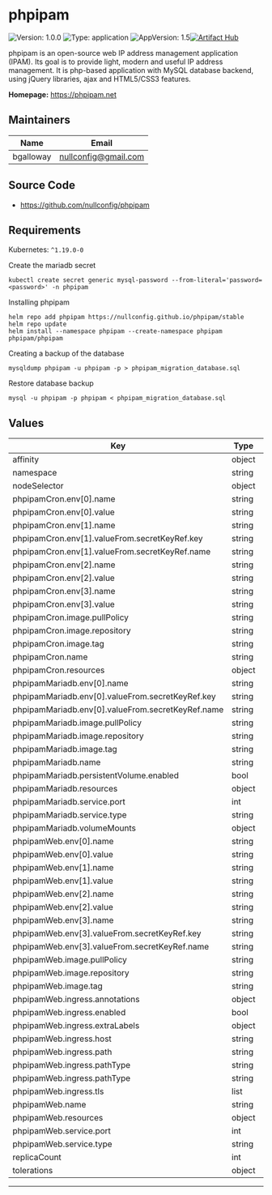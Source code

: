 # phpipam

![Version: 1.0.0](https://img.shields.io/badge/Version-1.0.0-informational?style=flat-square) ![Type: application](https://img.shields.io/badge/Type-application-informational?style=flat-square) ![AppVersion: 1.5](https://img.shields.io/badge/AppVersion-1.5-informational?style=flat-square)[![Artifact Hub](https://img.shields.io/endpoint?url=https://artifacthub.io/badge/repository/phpipam)](https://artifacthub.io/packages/search?repo=phpipam)

phpipam is an open-source web IP address management application (IPAM). Its goal is to provide light, modern and useful IP address management. It is php-based application with MySQL database backend, using jQuery libraries, ajax and HTML5/CSS3 features.

**Homepage:** <https://phpipam.net>

## Maintainers

| Name | Email | 
| ---- | ------ |
| bgalloway | <nullconfig@gmail.com> |

## Source Code

* <https://github.com/nullconfig/phpipam>

## Requirements

Kubernetes: `^1.19.0-0`

Create the mariadb secret
```
kubectl create secret generic mysql-password --from-literal='password=<password>' -n phpipam
```

Installing phpipam 
```console
helm repo add phpipam https://nullconfig.github.io/phpipam/stable
helm repo update
helm install --namespace phpipam --create-namespace phpipam phpipam/phpipam
```


Creating a backup of the database
```
mysqldump phpipam -u phpipam -p > phpipam_migration_database.sql
```
Restore database backup
```
mysql -u phpipam -p phpipam < phpipam_migration_database.sql
```

## Values

| Key | Type | Default | Description |
|-----|------|---------|-------------|
| affinity | object | `{}` |  |
| namespace | string | `"phpipam"` |  |
| nodeSelector | object | `{}` |  |
| phpipamCron.env[0].name | string | `"IPAM_DATABASE_HOST"` |  |
| phpipamCron.env[0].value | string | `"phpipam-db"` |  |
| phpipamCron.env[1].name | string | `"IPAM_DATABASE_PASS"` |  |
| phpipamCron.env[1].valueFrom.secretKeyRef.key | string | `"password"` |  |
| phpipamCron.env[1].valueFrom.secretKeyRef.name | string | `"mysql-password"` |  |
| phpipamCron.env[2].name | string | `"SCAN_INTERVAL"` |  |
| phpipamCron.env[2].value | string | `"1h"` |  |
| phpipamCron.env[3].name | string | `"TZ"` |  |
| phpipamCron.env[3].value | string | `"America/Los_Angeles"` |  |
| phpipamCron.image.pullPolicy | string | `"IfNotPresent"` |  |
| phpipamCron.image.repository | string | `"phpipam/phpipam-cron"` |  |
| phpipamCron.image.tag | string | `"1.5x"` |  |
| phpipamCron.name | string | `"phpipam-cron"` |  |
| phpipamCron.resources | object | `{}` |  |
| phpipamMariadb.env[0].name | string | `"MARIADB_ROOT_PASSWORD"` |  |
| phpipamMariadb.env[0].valueFrom.secretKeyRef.key | string | `"password"` |  |
| phpipamMariadb.env[0].valueFrom.secretKeyRef.name | string | `"mysql-password"` |  |
| phpipamMariadb.image.pullPolicy | string | `"IfNotPresent"` |  |
| phpipamMariadb.image.repository | string | `"mariadb"` |  |
| phpipamMariadb.image.tag | string | `"10.7.3"` |  |
| phpipamMariadb.name | string | `"phpipam-db"` |  |
| phpipamMariadb.persistentVolume.enabled | bool | `false` |  |
| phpipamMariadb.resources | object | `{}` |  |
| phpipamMariadb.service.port | int | `3306` |  |
| phpipamMariadb.service.type | string | `"ClusterIP"` |  |
| phpipamMariadb.volumeMounts | object | `{}` |  |
| phpipamWeb.env[0].name | string | `"TZ"` |  |
| phpipamWeb.env[0].value | string | `"America/Los_Angeles"` |  |
| phpipamWeb.env[1].name | string | `"IPAM_DATABASE_HOST"` |  |
| phpipamWeb.env[1].value | string | `"phpipam-db"` |  |
| phpipamWeb.env[2].name | string | `"IPAM_DATABASE_WEBHOST"` |  |
| phpipamWeb.env[2].value | string | `"%"` |  |
| phpipamWeb.env[3].name | string | `"IPAM_DATABASE_PASS"` |  |
| phpipamWeb.env[3].valueFrom.secretKeyRef.key | string | `"password"` |  |
| phpipamWeb.env[3].valueFrom.secretKeyRef.name | string | `"mysql-password"` |  |
| phpipamWeb.image.pullPolicy | string | `"IfNotPresent"` |  |
| phpipamWeb.image.repository | string | `"phpipam/phpipam-www"` |  |
| phpipamWeb.image.tag | string | `"1.5x"` |  |
| phpipamWeb.ingress.annotations | object | `{}` |  |
| phpipamWeb.ingress.enabled | bool | `false` |  |
| phpipamWeb.ingress.extraLabels | object | `{}` |  |
| phpipamWeb.ingress.host | string | `"phpipam.example.local"` |  |
| phpipamWeb.ingress.path | string | `"/"` |  |
| phpipamWeb.ingress.pathType | string | `"Prefix"` |  |
| phpipamWeb.ingress.pathType | string | `"Prefix"` |  |
| phpipamWeb.ingress.tls | list | `[]` |  |
| phpipamWeb.name | string | `"phpipam-web"` |  |
| phpipamWeb.resources | object | `{}` |  |
| phpipamWeb.service.port | int | `80` |  |
| phpipamWeb.service.type | string | `"ClusterIP"` |  |
| replicaCount | int | `1` |  |
| tolerations | object | `{}` |  |

----------------------------------------------

